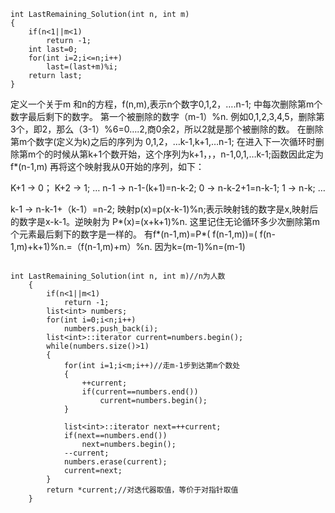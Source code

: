 ```
int LastRemaining_Solution(int n, int m)
{
    if(n<1||m<1)
        return -1;
    int last=0;
    for(int i=2;i<=n;i++)
        last=(last+m)%i;
    return last;
}
```

定义一个关于m 和n的方程，f(n,m),表示n个数字0,1,2，….n-1;
中每次删除第m个数字最后剩下的数字。
第一个被删除的数字（m-1）%n.
例如0,1,2,3,4,5，删除第3个，即2，那么（3-1）%6=0….2,商0余2，所以2就是那个被删除的数。
在删除第m个数字(定义为k)之后的序列为
0,1,2，…k-1,k+1,…n-1;
在进入下一次循环时删除第m个的时候从第k+1个数开始，这个序列为k+1，，，n-1,0,1,…k-1;函数因此定为f*(n-1,m)
再将这个映射我从0开始的序列，如下：

K+1 → 0；
K+2 → 1;
…
n-1 →  n-1-(k+1)=n-k-2;
0   →  n-k-2+1=n-k-1;
1   →  n-k;
…

k-1 → n-k-1+（k-1）=n-2;
映射p(x)=p(x-k-1)%n;表示映射钱的数字是x,映射后的数字是x-k-1。逆映射为
P*(x)=(x+k+1)%n.
这里记住无论循环多少次删除第m个元素最后剩下的数字是一样的。
有f*(n-1,m)=P*( f(n-1,m))=( f(n-1,m)+k+1)%n.=（f(n-1,m)+m）%n.
因为k=(m-1)%n=(m-1)


```

int LastRemaining_Solution(int n, int m)//n为人数
    {
        if(n<1||m<1)
            return -1;
        list<int> numbers;
        for(int i=0;i<n;i++)
            numbers.push_back(i);
        list<int>::iterator current=numbers.begin();
        while(numbers.size()>1)
        {
            for(int i=1;i<m;i++)//走m-1步到达第m个数处
            {
                ++current;
                if(current==numbers.end())
                    current=numbers.begin();
            }
             
            list<int>::iterator next=++current;
            if(next==numbers.end())
                next=numbers.begin();
            --current;
            numbers.erase(current);
            current=next;
        }
        return *current;//对迭代器取值，等价于对指针取值
    }
```